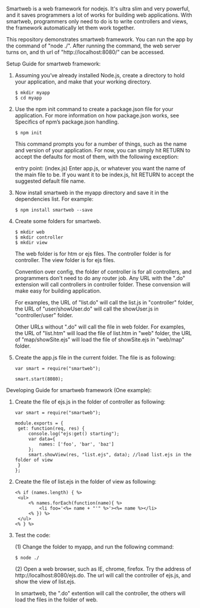 Smartweb is a web framework for nodejs. It's ultra slim and very powerful, and it saves programmers a lot of works for building web applications. With smartweb, programmers only need to do is to write controllers and views, the framework automatically let them work together. 

This repository demonstrates smartweb framework. You can run the app by the command of "node ./". After running the command, the web server turns on, and th url of "http://localhost:8080/" can be accessed.

Setup Guide for smartweb framework:

1. Assuming you’ve already installed Node.js, create a directory to hold your application, and make that your working directory.

   ```
   $ mkdir myapp
   $ cd myapp
   ```

2. Use the npm init command to create a package.json file for your application. For more information on how package.json works, see Specifics of npm’s package.json handling.

   ```
   $ npm init
   ```

   This command prompts you for a number of things, such as the name and version of your application. For now, you can simply hit RETURN to accept the defaults for most of them, with the following exception:

   entry point: (index.js)
   Enter app.js, or whatever you want the name of the main file to be. If you want it to be index.js, hit RETURN to accept the suggested default file name.

3. Now install smartweb in the myapp directory and save it in the dependencies list. For example:

   ```
   $ npm install smartweb --save
   ```

4. Create some folders for smartweb. 

   ```
   $ mkdir web
   $ mkdir controller
   $ mkdir view
   ```

   The web folder is for htm or ejs files. The controller folder is for controller. The view folder is for ejs files.

   Convention over config, the folder of controller is for all controllers, and programmers don't need to do any router job. Any URL with the ".do" extension will call controllers in controller folder. These convension will make easy for building application.

   For examples, the URL of "list.do" will call the list.js in "controller" folder,  the URL of "user/showUser.do" will call the showUser.js in "controller/user" folder. 

   Other URLs without ".do" will call the file in web folder. For examples, the URL of "list.htm" will load the file of list.htm in "web" folder,  the URL of "map/showSite.ejs" will load the file of showSite.ejs in "web/map" folder.

5. Create the app.js file in the current folder. The file is as following:

   ```
   var smart = require("smartweb");
   
   smart.start(8080);
   ```


Developing Guide for smartweb framework (One example):

1. Create the file of ejs.js in the folder of controller as following:

   ```
   var smart = require("smartweb");

   module.exports = {
	get: function(req, res) {
		console.log("ejs:get() starting");
		var data={  
			names: ['foo', 'bar', 'baz']  
		};
		smart.showView(res, "list.ejs", data); //load list.ejs in the folder of view
	}
   };
   ```

2. Create the file of list.ejs in the folder of view as following:
   ```
   <% if (names.length) { %>
	<ul>
		<% names.forEach(function(name){ %>
			<li foo='<%= name + "'" %>'><%= name %></li>
		<% }) %>
	</ul>
   <% } %>
   ```

3. Test the code:

   (1) Change the folder to myapp, and run the following command:
   ```
   $ node ./
   ```

   (2) Open a web browser, such as IE, chrome, firefox. Try the address of http://localhost:8080/ejs.do. The url will call the controller of ejs.js, and show the view of list.ejs.

   In smartweb, the ".do" extention will call the controller, the others will load the files in the folder of web.

